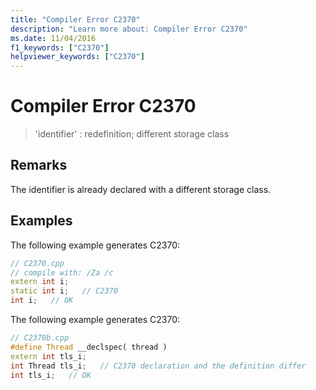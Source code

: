 ```yaml
---
title: "Compiler Error C2370"
description: "Learn more about: Compiler Error C2370"
ms.date: 11/04/2016
f1_keywords: ["C2370"]
helpviewer_keywords: ["C2370"]
---
```

# Compiler Error C2370

> 'identifier' : redefinition; different storage class

## Remarks

The identifier is already declared with a different storage class.

## Examples

The following example generates C2370:

```cpp
// C2370.cpp
// compile with: /Za /c
extern int i;
static int i;   // C2370
int i;   // OK
```

The following example generates C2370:

```cpp
// C2370b.cpp
#define Thread __declspec( thread )
extern int tls_i;
int Thread tls_i;   // C2370 declaration and the definition differ
int tls_i;   // OK
```
